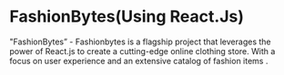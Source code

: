 # FashionBytes(Using React.Js)
"FashionBytes” - Fashionbytes is a flagship project that leverages the
power of React.js to create a cutting-edge online clothing store. With a
focus on user experience and an extensive catalog of fashion items .
